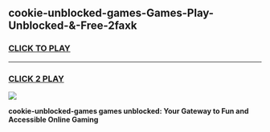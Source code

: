 
## cookie-unblocked-games-Games-Play-Unblocked-&-Free-2faxk
<h3>
<a href="https://premium76.site?title=cookie-unblocked-games&ref=24A">CLICK TO PLAY</a></h3>
<hr>

<h3>
<a href="https://premium76.site?title=cookie-unblocked-games&ref=24A">CLICK 2 PLAY</a>
  
</h3>

<a href="https://premium76.site?title=cookie-unblocked-games&ref=24A"><img src="https://clearcache.store/games.png"></a>


**cookie-unblocked-games games unblocked: Your Gateway to Fun and Accessible Online Gaming**

